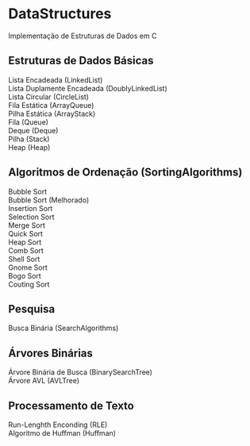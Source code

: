 # DataStructures
Implementação de Estruturas de Dados em C

## Estruturas de Dados Básicas
Lista Encadeada (LinkedList)  
Lista Duplamente Encadeada (DoublyLinkedList)  
Lista Circular (CircleList)  
Fila Estática (ArrayQueue)  
Pilha Estática (ArrayStack)  
Fila (Queue)  
Deque (Deque)  
Pilha (Stack)  
Heap (Heap)

## Algoritmos de Ordenação (SortingAlgorithms)
Bubble Sort  
Bubble Sort (Melhorado)  
Insertion Sort  
Selection Sort  
Merge Sort  
Quick Sort  
Heap Sort  
Comb Sort  
Shell Sort  
Gnome Sort  
Bogo Sort  
Couting Sort  

## Pesquisa  
Busca Binária (SearchAlgorithms)  

## Árvores Binárias
Árvore Binária de Busca (BinarySearchTree)  
Árvore AVL (AVLTree)  

## Processamento de Texto  
Run-Lenghth Enconding (RLE)  
Algoritmo de Huffman (Huffman)  









